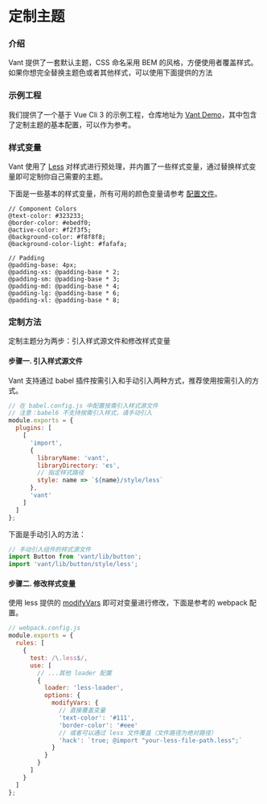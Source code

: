 # 定制主题

### 介绍

Vant 提供了一套默认主题，CSS 命名采用 BEM 的风格，方便使用者覆盖样式。如果你想完全替换主题色或者其他样式，可以使用下面提供的方法

### 示例工程

我们提供了一个基于 Vue Cli 3 的示例工程，仓库地址为 [Vant Demo](https://github.com/youzan/vant-demo)，其中包含了定制主题的基本配置，可以作为参考。

### 样式变量

Vant 使用了 [Less](http://lesscss.org/) 对样式进行预处理，并内置了一些样式变量，通过替换样式变量即可定制你自己需要的主题。

下面是一些基本的样式变量，所有可用的颜色变量请参考 [配置文件](https://github.com/youzan/vant/blob/dev/src/style/var.less)。

```less
// Component Colors
@text-color: #323233;
@border-color: #ebedf0;
@active-color: #f2f3f5;
@background-color: #f8f8f8;
@background-color-light: #fafafa;

// Padding
@padding-base: 4px;
@padding-xs: @padding-base * 2;
@padding-sm: @padding-base * 3;
@padding-md: @padding-base * 4;
@padding-lg: @padding-base * 6;
@padding-xl: @padding-base * 8;
```

### 定制方法

定制主题分为两步：引入样式源文件和修改样式变量

#### 步骤一. 引入样式源文件

Vant 支持通过 babel 插件按需引入和手动引入两种方式，推荐使用按需引入的方式。

```js
// 在 babel.config.js 中配置按需引入样式源文件
// 注意：babel6 不支持按需引入样式，请手动引入
module.exports = {
  plugins: [
    [
      'import',
      {
        libraryName: 'vant',
        libraryDirectory: 'es',
        // 指定样式路径
        style: name => `${name}/style/less`
      },
      'vant'
    ]
  ]
};
```

下面是手动引入的方法：

```js
// 手动引入组件的样式源文件
import Button from 'vant/lib/button';
import 'vant/lib/button/style/less';
```

#### 步骤二. 修改样式变量

使用 less 提供的 [modifyVars](http://lesscss.org/usage/#using-less-in-the-browser-modify-variables) 即可对变量进行修改，下面是参考的 webpack 配置。

```js
// webpack.config.js
module.exports = {
  rules: [
    {
      test: /\.less$/,
      use: [
        // ...其他 loader 配置
        {
          loader: 'less-loader',
          options: {
            modifyVars: {
              // 直接覆盖变量
              'text-color': '#111',
              'border-color': '#eee'
              // 或者可以通过 less 文件覆盖（文件路径为绝对路径）
              'hack': `true; @import "your-less-file-path.less";`
            }
          }
        }
      ]
    }
  ]
};
```
